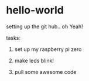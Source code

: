 # hello-world
setting up the git hub.. oh Yeah!


tasks: 

1. set up my raspberry pi zero

2. make leds blink!

3. pull some awesome code
